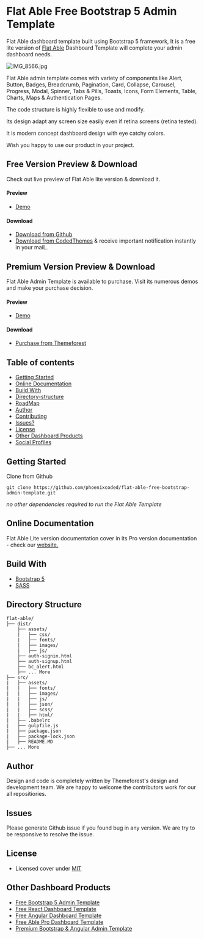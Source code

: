 # Flat Able Free Bootstrap 5 Admin Template

Flat Able dashboard template built using Bootstrap 5 framework, It is a free lite version of [Flat Able](https://codedthemes.com/item/flat-able-lite-free-admin-template/) Dashboard Template will complete your admin dashboard needs.

![IMG_8566.jpg](https://org-public-assets.s3.us-west-2.amazonaws.com/Free-Version-Banners/GITHUB-FREE-BOOTSTRAP-REPO-Flat+able.jpg)

Flat Able admin template comes with variety of components like Alert, Button, Badges, Breadcrumb, Pagination, Card, Collapse, Carousel, Progress, Modal, Spinner, Tabs & Pills, Toasts, Icons, Form Elements, Table, Charts, Maps & Authentication Pages.

The code structure is highly flexible to use and modify. 

Its design adapt any screen size easily even if retina screens (retina tested).

It is modern concept dashboard design with eye catchy colors.

Wish you happy to use our product in your project.

## Free Version Preview & Download

Check out live preview of Flat Able lite version & download it.

#### Preview

 - [Demo](http://lite.codedthemes.com/flatable/)

#### Download

 - [Download from Github](https://github.com/phoenixcoded/flat-able-free-bootstrap-admin-template)
 - [Download from CodedThemes](https://codedthemes.com/item/flat-able-lite-free-admin-template/) & receive important notification instantly in your maiL.
 
 ## Premium Version Preview & Download

Flat Able Admin Template is available to purchase. Visit its numerous demos and make your purchase decision.

#### Preview

 - [Demo](http://html.phoenixcoded.net/flatable/)

#### Download

 - [Purchase from Themeforest](https://themeforest.net/item/flat-able-bootstrap-4-admin-template/19842250)

## Table of contents

 * [Getting Started](#getting-started)
 * [Online Documentation](#online-documentation)
 * [Build With](#build-with)
 * [Directory-structure](#directory-structure)
 * [RoadMap](#roadmap)
 * [Author](#author)
 * [Contributing](#contributing)
 * [Issues?](#issues)
 * [License](#license)
 * [Other Dashboard Products](#other-dashboard-products)
 * [Social Profiles](#social-profiles)
 
## Getting Started

Clone from Github 
```
git clone https://github.com/phoenixcoded/flat-able-free-bootstrap-admin-template.git
```

*no other dependencies required to run the Flat Able Template*

## Online Documentation

Flat Able Lite version documentation cover in its Pro version documentation - check our [website.](http://html.phoenixcoded.net/flat-able/docs/bootstrap)

## Build With

 - [Bootstrap 5](https://getbootstrap.com/)
 - [SASS](https://sass-lang.com/)
 
## Directory Structure
```
flat-able/
├── dist/
    ├── assets/
    |   ├── css/
    |   ├── fonts/
    |   ├── images/
    |   ├── js/
    ├── auth-signin.html
    ├── auth-signup.html
    ├── bc_alert.html
    ├── ... More
├── src/
|   ├── assets/
|   |   ├── fonts/
|   |   ├── images/
|   |   ├── js/
|   |   ├── json/
|   |   ├── scss/
|   |   ├── html/
|   ├── .babelrc
|   ├── gulpfile.js
|   ├── package.json
|   ├── package-lock.json
|   ├── README.MD
├── ... More
```

## Author

Design and code is completely written by Themeforest's design and development team. We are happy to welcome the contributors work for our all repositiories.

## Issues

Please generate Github issue if you found bug in any version. We are try to be responsive to resolve the issue.

## License

 - Licensed cover under [MIT](https://github.com/phoenixcoded/flat-able-free-bootstrap-admin-template/blob/master/LICENSE.md)

## Other Dashboard Products

 - [Free Bootstrap 5 Admin Template](https://codedthemes.com/item/category/free-templates/free-bootstrap-admin-templates)
 - [Free React Dashboard Template](https://codedthemes.com/item/category/free-templates/free-react-admin-templates)
 - [Free Angular Dashboard Template](https://codedthemes.com/item/category/free-templates/free-angular-admin-templates)
 - [Free Able Pro Dashboard Template](https://github.com/phoenixcoded/able-pro-free-admin-dashboard-template)
 - [Premium Bootstrap & Angular Admin Template](https://codedthemes.com/item/category/templates/admin-templates/)
